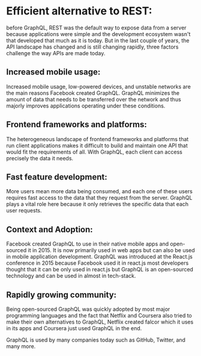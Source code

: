 # Efficient alternative to REST:
before GraphQL, REST was the default way to expose data from a server because applications were simple and the development ecosystem wasn't that developed that much as it is today. But in the last couple of years, the API landscape has changed and is still changing rapidly, three factors challenge the way APIs are made today.

## Increased mobile usage:
Increased mobile usage, low-powered devices, and unstable networks are the main reasons Facebook created GraphQL. GraphQL minimizes the amount of data that needs to be transferred over the network and thus majorly improves applications operating under these conditions.

## Frontend frameworks and platforms:
The heterogeneous landscape of frontend frameworks and platforms that run client applications makes it difficult to build and maintain one API that would fit the requirements of all. With GraphQL, each client can access precisely the data it needs.

## Fast feature development:
More users mean more data being consumed, and each one of these users requires fast access to the data that they request from the server. GraphQL plays a vital role here because it only retrieves the specific data that each user requests. 

## Context and Adoption:
Facebook created GraphQL to use in their native mobile apps and open-sourced it in 2015. It is now primarily used in web apps but can also be used in mobile application development. GraphQL was introduced at the React.js conference in 2015 because Facebook used it in react.js most developers thought that it can be only used in react.js but GraphQL is an open-sourced technology and can be used in almost in tech-stack.

## Rapidly growing community:
Being open-sourced GraphQL was quickly adopted by most major programming languages and the fact that Netflix and Coursera also tried to make their own alternatives to GraphQL, Netflix created falcor which it uses in its apps and Coursera just used GraphQL in the end.

GraphQL is used by many companies today such as GitHub, Twitter, and many more.

